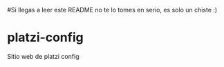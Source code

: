 #Si llegas a leer este README no te lo tomes en serio, es solo un chiste :)
# platzi-config
Sitio web de platzi config
